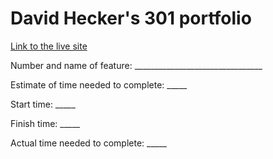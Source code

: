 # David Hecker's 301 portfolio

[Link to the live site](https://davidhecker.netlify.app/)

Number and name of feature: ________________________________

Estimate of time needed to complete: _____

Start time: _____

Finish time: _____

Actual time needed to complete: _____